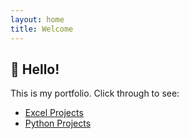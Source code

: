 ```yaml
---
layout: home
title: Welcome
---
```

## 👋 Hello!

This is my portfolio. Click through to see:

- [Excel Projects](excel-projects.md)
- [Python Projects](python-projects.md)
